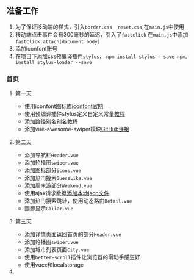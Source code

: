 ## 准备工作 ##

 1. 为了保证移动端的样式，引入`border.css  reset.css`,在`main.js`中使用
 2. 移动端点击事件会有300毫秒的延迟，引入了`fastclick`
    在`main.js`中添加`fastClick.attach(document.body)`
 3. 添加iconfont账号
 4. 在项目下添加css预编译插件`stylus`， `npm install stylus --save npm、 install stylus-loader --save`
### 首页 ###
 1. 第一天
     - 使用iconfont图标库[iconfont官网][1]
     - 使用预编译插件stylus定义自定义常量[教程][2]
     - 添加路径别名[别名教程][3]
     - 添加vue-awesome-swiper模块[GitHub连接][4]


 2. 第二天
     - 添加导航栏`Header.vue`
     - 添加轮播图`swiper.vue`
     - 添加图标部分`icons.vue`
     - 添加热门搜索`GuessLike.vue`
     - 添加周末游部分`Weekend.vue`
     - 使用ajax请求数据[添加本地json文件][5]
     - 添加热门搜索跳转，使用动态路由`Detail.vue`
     - 画廊显示`Gallar.vue`
 3. 第三天
     - 添加详情页面返回首页的部分`Header.vue`
     - 添加轮播图`swiper.vue`
     - 添加城市列表页面`City.vue`
     - 使用`better-scroll`插件让浏览器的滑动手感更好
     - 使用vuex和localstorage

 4. 

 
 


  [1]: https://www.iconfont.cn/
  [2]: https://blog.csdn.net/Jwh199588/article/details/89400060
  [3]: https://blog.csdn.net/Jwh199588/article/details/89398923
  [4]: https://github.com/surmon-china/vue-awesome-swiper
  [5]: https://blog.csdn.net/Jwh199588/article/details/89422654